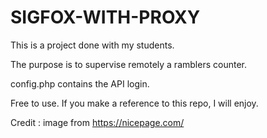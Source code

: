 # SIGFOX-WITH-PROXY

This is a project done with my students.

The purpose is to supervise remotely a ramblers counter.

config.php contains the API login.

Free to use. If you make a reference to this repo, I will enjoy.

Credit : image from https://nicepage.com/
